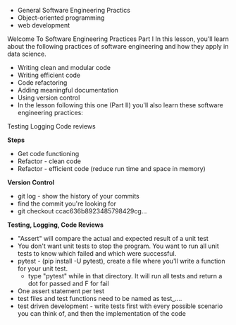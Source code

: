 * General Software Engineering Practics
* Object-oriented programming
* web development


Welcome To Software Engineering Practices Part I
In this lesson, you'll learn about the following practices of software engineering and how they apply in data science.

* Writing clean and modular code
* Writing efficient code
* Code refactoring
* Adding meaningful documentation
* Using version control
* In the lesson following this one (Part II) you'll also learn these software engineering practices:

Testing
Logging
Code reviews

**Steps**
* Get code functioning
* Refactor - clean code
* Refactor - efficient code (reduce run time and space in memory)


**Version Control**
* git log - show the history of your commits
* find the commit you're looking for
* git checkout ccac636b8923485798429cg...


**Testing, Logging, Code Reviews**
* "Assert" will compare the actual and expected result of a unit test
* You don't want unit tests to stop the program.  You want to run all unit tests to know which failed and which were successful.
* pytest - (pip install -U pytest), create a file where you'll write a function for your unit test.
  * type "pytest" while in that directory.  It will run all tests and return a dot for passed and F for fail
* One assert statement per test
* test files and test functions need to be named as test_....
* test driven development - write tests first with every possible scenario you can think of, and then the implementation of the code

